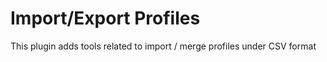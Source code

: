 # Import/Export Profiles

This plugin adds tools related to import / merge profiles under CSV format
